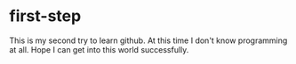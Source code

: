 # first-step

This is my second try to learn github. At this time I don't know programming at all. Hope I can get into this world successfully.
